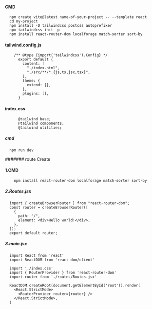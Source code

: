 ####  CMD
      npm create vite@latest name-of-your-project -- --template react
      cd my-project
      npm install -D tailwindcss postcss autoprefixer
      npx tailwindcss init -p
      npm install react-router-dom localforage match-sorter sort-by


#### tailwind.config.js
        /** @type {import('tailwindcss').Config} */
          export default {
            content: [
              "./index.html",
              "./src/**/*.{js,ts,jsx,tsx}",
            ],
            theme: {
              extend: {},
            },
            plugins: [],
          }

####  index.css
          @tailwind base;
          @tailwind components;
          @tailwind utilities;


##### cmd
      npm run dev

#######   route Create 
#### 1.CMD 
        npm install react-router-dom localforage match-sorter sort-by
##### 2.Routes.jsx
      import { createBrowserRouter } from "react-router-dom";
      const router = createBrowserRouter([
        {
          path: "/",
          element: <div>Hello world!</div>,
        },
      ]);
      export default router;

##### 3.main.jsx
      import React from 'react'
      import ReactDOM from 'react-dom/client'

      import './index.css'
      import { RouterProvider } from 'react-router-dom'
      import router from './routes/Routes.jsx'

      ReactDOM.createRoot(document.getElementById('root')).render(
        <React.StrictMode>
          <RouterProvider router={router} />
        </React.StrictMode>,
      )
 